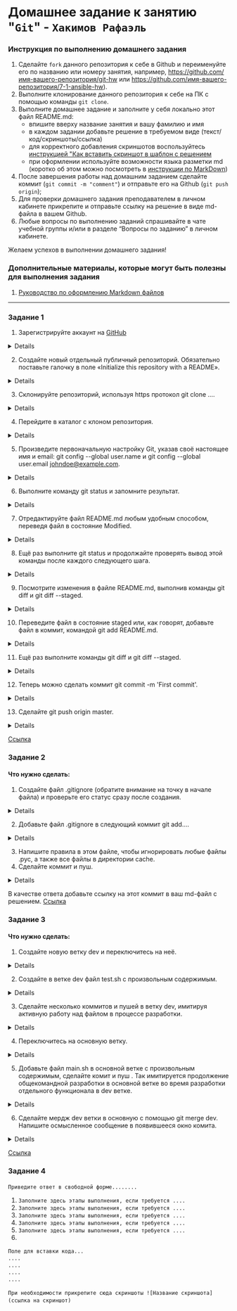 # Домашнее задание к занятию "`Git`" - `Хакимов Рафаэль`


### Инструкция по выполнению домашнего задания

   1. Сделайте `fork` данного репозитория к себе в Github и переименуйте его по названию или номеру занятия, например, https://github.com/имя-вашего-репозитория/git-hw или  https://github.com/имя-вашего-репозитория/7-1-ansible-hw).
   2. Выполните клонирование данного репозитория к себе на ПК с помощью команды `git clone`.
   3. Выполните домашнее задание и заполните у себя локально этот файл README.md:
      - впишите вверху название занятия и вашу фамилию и имя
      - в каждом задании добавьте решение в требуемом виде (текст/код/скриншоты/ссылка)
      - для корректного добавления скриншотов воспользуйтесь [инструкцией "Как вставить скриншот в шаблон с решением](https://github.com/netology-code/sys-pattern-homework/blob/main/screen-instruction.md)
      - при оформлении используйте возможности языка разметки md (коротко об этом можно посмотреть в [инструкции  по MarkDown](https://github.com/netology-code/sys-pattern-homework/blob/main/md-instruction.md))
   4. После завершения работы над домашним заданием сделайте коммит (`git commit -m "comment"`) и отправьте его на Github (`git push origin`);
   5. Для проверки домашнего задания преподавателем в личном кабинете прикрепите и отправьте ссылку на решение в виде md-файла в вашем Github.
   6. Любые вопросы по выполнению заданий спрашивайте в чате учебной группы и/или в разделе “Вопросы по заданию” в личном кабинете.
   
Желаем успехов в выполнении домашнего задания!
   
### Дополнительные материалы, которые могут быть полезны для выполнения задания

1. [Руководство по оформлению Markdown файлов](https://gist.github.com/Jekins/2bf2d0638163f1294637#Code)

---

### Задание 1

1.  Зарегистрируйте аккаунт на [GitHub](https://github.com/)

 <details>

![1-01](https://raw.githubusercontent.com/RaffaelX/sys-gitlab-hw/main/img/1.1.png)

 </details>

2. Создайте новый отдельный публичный репозиторий. Обязательно поставьте галочку в поле «Initialize this repository with a README».

<details>

![1-02](https://raw.githubusercontent.com/RaffaelX/sys-gitlab-hw/main/img/1.2.png)

</details>


3. Склонируйте репозиторий, используя https протокол git clone .…

<details>

![1-03](https://raw.githubusercontent.com/RaffaelX/sys-gitlab-hw/main/img/1.3.png)

</details>

4. Перейдите в каталог с клоном репозитория.

<details>

![1-04](https://raw.githubusercontent.com/RaffaelX/sys-gitlab-hw/main/img/1.4.png "1-04")

</details>

5. Произведите первоначальную настройку Git, указав своё настоящее имя и email: git config --global user.name и git config --global user.email johndoe@example.com.

<details>

![1-05](https://raw.githubusercontent.com/RaffaelX/sys-gitlab-hw/main/img/1.5.png)

</details>

6. Выполните команду git status и запомните результат.

<details>

![1-06](https://raw.githubusercontent.com/RaffaelX/sys-gitlab-hw/main/img/1.6.png)

</details>


7. Отредактируйте файл README.md любым удобным способом, переведя файл в состояние Modified.

<details>

![1-07](https://raw.githubusercontent.com/RaffaelX/sys-gitlab-hw/main/img/1.7.png)

</details>

8. Ещё раз выполните git status и продолжайте проверять вывод этой команды после каждого следующего шага.

<details>

![1-08](https://raw.githubusercontent.com/RaffaelX/sys-gitlab-hw/main/img/1.8.png)

</details>

9. Посмотрите изменения в файле README.md, выполнив команды git diff и git diff --staged.

<details>

![1-09](https://raw.githubusercontent.com/RaffaelX/sys-gitlab-hw/main/img/1.9.png)

</details>

10. Переведите файл в состояние staged или, как говорят, добавьте файл в коммит, командой git add README.md.

<details>

![1-10](https://raw.githubusercontent.com/RaffaelX/sys-gitlab-hw/main/img/1.10.png)

</details>

11. Ещё раз выполните команды git diff и git diff --staged.

<details>

![1-11](https://raw.githubusercontent.com/RaffaelX/sys-gitlab-hw/main/img/1.11.png)

</details>

12. Теперь можно сделать коммит git commit -m 'First commit'.

<details>

![1-12](https://raw.githubusercontent.com/RaffaelX/sys-gitlab-hw/main/img/1.12.png)

</details>

13. Сделайте git push origin master.

<details>

![1-13](https://raw.githubusercontent.com/RaffaelX/sys-gitlab-hw/main/img/1.13.png)

</details>

[Ссылка](https://github.com/RaffaelX/gitlab-RaffaelX/commit/e4688635d0362b0094f011d912e0d1240ecbcfac)

### Задание 2
#### Что нужно сделать:

1. Создайте файл .gitignore (обратите внимание на точку в начале файла) и проверьте его статус сразу после создания.

<details>

![2-01](https://raw.githubusercontent.com/RaffaelX/sys-gitlab-hw/main/img/2.2.png)

</details>

2. Добавьте файл .gitignore в следующий коммит git add....

<details>

![2-02](https://raw.githubusercontent.com/RaffaelX/sys-gitlab-hw/main/img/2.2.png)

</details>

3. Напишите правила в этом файле, чтобы игнорировать любые файлы .pyc, а также все файлы в директории cache.
4. Сделайте коммит и пуш.
<details>

![2-03](https://raw.githubusercontent.com/RaffaelX/sys-gitlab-hw/main/img/2.3.png)

</details>

В качестве ответа добавьте ссылку на этот коммит в ваш md-файл с решением.
[Ссылка](https://github.com/RaffaelX/gitlab-RaffaelX/commit/866b3d73bb1f68e975edc7851ff8f277adeed3d7)

### Задание 3

#### Что нужно сделать:

1.  Создайте новую ветку dev и переключитесь на неё.

<details>

![3-01](https://raw.githubusercontent.com/RaffaelX/sys-gitlab-hw/main/img/3.1.png)

</details>

2. Создайте в ветке dev файл test.sh с произвольным содержимым.

<details>

![3-02](https://raw.githubusercontent.com/RaffaelX/sys-gitlab-hw/main/img/3.2.png)

</details>

3. Сделайте несколько коммитов и пушей в ветку dev, имитируя активную работу над файлом в процессе разработки.

<details>

![3-03](https://raw.githubusercontent.com/RaffaelX/sys-gitlab-hw/main/img/3.3.png)

</details>

4. Переключитесь на основную ветку.

<details>

![3-04](https://raw.githubusercontent.com/RaffaelX/sys-gitlab-hw/main/img/3.4.png)

</details>

5. Добавьте файл main.sh в основной ветке с произвольным содержимым, сделайте комит и пуш . Так имитируется продолжение общекомандной разработки в основной ветке во время разработки отдельного функционала в dev ветке.

<details>

![3-05](https://raw.githubusercontent.com/RaffaelX/sys-gitlab-hw/main/img/3.5.png)

</details>

6. Сделайте мердж dev ветки в основную с помощью git merge dev. Напишите осмысленное сообщение в появившееся окно комита.

<details>

![3-06](https://raw.githubusercontent.com/RaffaelX/sys-gitlab-hw/main/img/3.6.png)

</details>

[Ссылка](https://github.com/RaffaelX/gitlab-RaffaelX/network)

### Задание 4

`Приведите ответ в свободной форме........`

1. `Заполните здесь этапы выполнения, если требуется ....`
2. `Заполните здесь этапы выполнения, если требуется ....`
3. `Заполните здесь этапы выполнения, если требуется ....`
4. `Заполните здесь этапы выполнения, если требуется ....`
5. `Заполните здесь этапы выполнения, если требуется ....`
6. 

```
Поле для вставки кода...
....
....
....
....
```

`При необходимости прикрепитe сюда скриншоты
![Название скриншота](ссылка на скриншот)`
